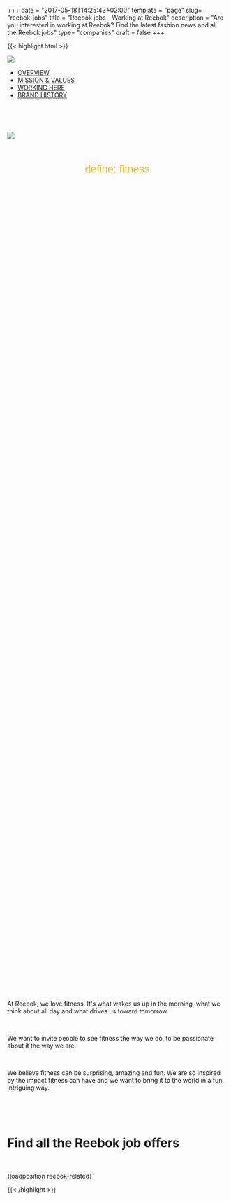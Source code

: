 +++
date = "2017-05-18T14:25:43+02:00"
template = "page" 
slug= "reebok-jobs"
title = "Reebok jobs - Working at Reebok"
description = "Are you interested in working at Reebok? Find the latest fashion news and all the Reebok jobs"
type= "companies"
draft = false
+++

{{< highlight html >}}
<div>
	<p>
		<a href="#overview"> <img class="img-responsive" src="https://fashionunited.uk/images/landing-pages/reebok/reebok_logo_240x60.jpg" style="margin: 0 auto;" /> </a></p>
<!-- Nav tabs -->	<ul class="nav nav-tabs nav-justified">
		<li class="active">
			<a data-toggle="tab" href="#overview">OVERVIEW</a></li>
		<li>
			<a data-toggle="tab" href="#mission">MISSION &amp; VALUES</a></li>
		<li>
			<a data-toggle="tab" href="#workinghere">WORKING HERE</a></li>
		<li>
			<a data-toggle="tab" href="#history">BRAND HISTORY</a></li>
	</ul>
</div>
<!-- Tab panes --><div class="tab-content">
	<div class="tab-pane fade in active" id="overview" style="min-height: 2000px; text-align: justify; ">
		<p>
			&nbsp;</p>
		<p>
			&nbsp;</p>
		<img class="img-responsive" src="https://fashionunited.uk/images/landing-pages/reebok/fitforlife.jpg" style="margin: 0 auto;" />
		<div style="margin: 0 auto;">
			<p>
				&nbsp;</p>
			<center>
				<p style="font-family:arial;color:#eebc33;font-size:24px;">
					define: fitness</p>
			</center>
			<p>
				&nbsp;</p>
		</div>
	</div>
	<div class="tab-pane" id="mission">
		<p>
			&nbsp;</p>
		<p>
			At Reebok, we love fitness. It's what wakes us up in the morning, what we think about all day and what drives us toward tomorrow.</p>
		<p>
			&nbsp;</p>
		<p>
			We want to invite people to see fitness the way we do, to be passionate about it the way we are.</p>
		<p>
			&nbsp;</p>
		<p>
			We believe fitness can be surprising, amazing and fun. We are so inspired by the impact fitness can have and we want to bring it to the world in a fun, intriguing way.</p>
		<p>
			&nbsp;</p>
	</div>
	<div class="tab-pane" id="workinghere">
		<p>
			&nbsp;</p>
		<h1>
			Find all the Reebok job offers</h1>

<div class="fu-accordion-list"><div class="fu-embed-jobs" data-component="CompanyJobs" data-limit="50" data-locales="en-GB" data-profile_id="xAMopxTiyAXZcozvF"><script src="/global-assets/jobs-embed/embed.js" async=""></script></div></div>	</div>
	<div class="tab-pane" id="history">
		<p>
			&nbsp;</p>
		<p>
			{loadposition reebok-related}</p>
	</div>
</div>

{{< /highlight >}}
